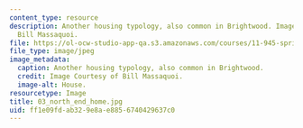 ```yaml
---
content_type: resource
description: Another housing typology, also common in Brightwood. Image Courtesy of
  Bill Massaquoi.
file: https://ol-ocw-studio-app-qa.s3.amazonaws.com/courses/11-945-springfield-studio-fall-2005/ff1e09fdab329e8ae8856740429637c0_03_north_end_home.jpg
file_type: image/jpeg
image_metadata:
  caption: Another housing typology, also common in Brightwood.
  credit: Image Courtesy of Bill Massaquoi.
  image-alt: House.
resourcetype: Image
title: 03_north_end_home.jpg
uid: ff1e09fd-ab32-9e8a-e885-6740429637c0
---
```

